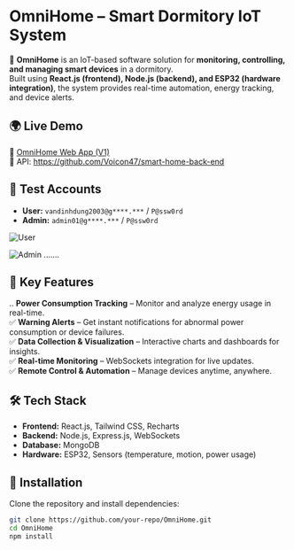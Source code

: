 # OmniHome – Smart Dormitory IoT System  

🚀 **OmniHome** is an IoT-based software solution for **monitoring, controlling, and managing smart devices** in a dormitory.  
Built using **React.js (frontend), Node.js (backend), and ESP32 (hardware integration)**, the system provides real-time automation, energy tracking, and device alerts.  

## 🌍 Live Demo  
🔗 [OmniHome Web App (V1)](https://smart-home-front-end-phi.vercel.app/)  
🔗 API: https://github.com/Voicon47/smart-home-back-end

## 🔑 Test Accounts  
- **User:** `vandinhdung2003@g****.***` / `P@ssw0rd`  
- **Admin:** `admin01@g****.***` / `P@ssw0rd`

![User](https://github.com/user-attachments/assets/2536c686-92a6-40cb-892e-7ba7d46c38e9)

![Admin](https://github.com/user-attachments/assets/7d5a7a69-53e8-439f-9890-399cb3d0f518)
.......
## 🚀 Key Features  
.. **Power Consumption Tracking** – Monitor and analyze energy usage in real-time.  
✅ **Warning Alerts** – Get instant notifications for abnormal power consumption or device failures.  
✅ **Data Collection & Visualization** – Interactive charts and dashboards for insights.  
✅ **Real-time Monitoring** – WebSockets integration for live updates.  
✅ **Remote Control & Automation** – Manage devices anytime, anywhere.  

## 🛠️ Tech Stack  
- **Frontend:** React.js, Tailwind CSS, Recharts  
- **Backend:** Node.js, Express.js, WebSockets  
- **Database:** MongoDB  
- **Hardware:** ESP32, Sensors (temperature, motion, power usage)  

## 📌 Installation  
Clone the repository and install dependencies:  

```bash
git clone https://github.com/your-repo/OmniHome.git
cd OmniHome
npm install

